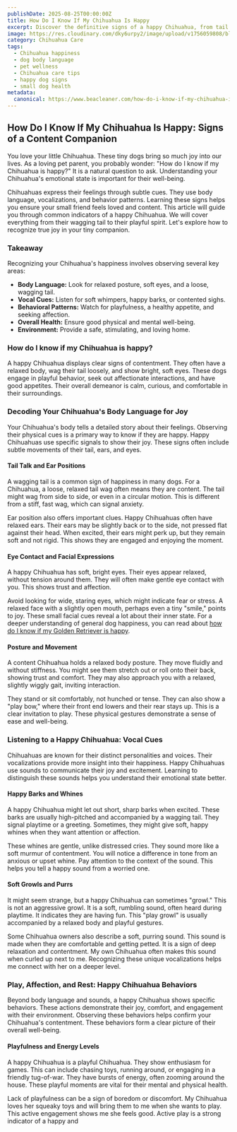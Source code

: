 ```yaml
---
publishDate: 2025-08-25T00:00:00Z
title: How Do I Know If My Chihuahua Is Happy
excerpt: Discover the definitive signs of a happy Chihuahua, from tail wags to playful antics. Learn to understand your small companion's joy.
image: https://res.cloudinary.com/dky6urpy2/image/upload/v1756059808/blog_image_1756059808_xzkyko.webp
category: Chihuahua Care
tags:
  - Chihuahua happiness
  - dog body language
  - pet wellness
  - Chihuahua care tips
  - happy dog signs
  - small dog health
metadata:
  canonical: https://www.beacleaner.com/how-do-i-know-if-my-chihuahua-is-happy
---
```


## How Do I Know If My Chihuahua Is Happy: Signs of a Content Companion

You love your little Chihuahua. These tiny dogs bring so much joy into our lives. As a loving pet parent, you probably wonder: "How do I know if my Chihuahua is happy?" It is a natural question to ask. Understanding your Chihuahua's emotional state is important for their well-being.

Chihuahuas express their feelings through subtle cues. They use body language, vocalizations, and behavior patterns. Learning these signs helps you ensure your small friend feels loved and content. This article will guide you through common indicators of a happy Chihuahua. We will cover everything from their wagging tail to their playful spirit. Let's explore how to recognize true joy in your tiny companion.

### Takeaway

Recognizing your Chihuahua's happiness involves observing several key areas:

*   **Body Language:** Look for relaxed posture, soft eyes, and a loose, wagging tail.
*   **Vocal Cues:** Listen for soft whimpers, happy barks, or contented sighs.
*   **Behavioral Patterns:** Watch for playfulness, a healthy appetite, and seeking affection.
*   **Overall Health:** Ensure good physical and mental well-being.
*   **Environment:** Provide a safe, stimulating, and loving home.

### How do I know if my Chihuahua is happy?

A happy Chihuahua displays clear signs of contentment. They often have a relaxed body, wag their tail loosely, and show bright, soft eyes. These dogs engage in playful behavior, seek out affectionate interactions, and have good appetites. Their overall demeanor is calm, curious, and comfortable in their surroundings.

### Decoding Your Chihuahua's Body Language for Joy

Your Chihuahua's body tells a detailed story about their feelings. Observing their physical cues is a primary way to know if they are happy. Happy Chihuahuas use specific signals to show their joy. These signs often include subtle movements of their tail, ears, and eyes.

#### Tail Talk and Ear Positions

A wagging tail is a common sign of happiness in many dogs. For a Chihuahua, a loose, relaxed tail wag often means they are content. The tail might wag from side to side, or even in a circular motion. This is different from a stiff, fast wag, which can signal anxiety.

Ear position also offers important clues. Happy Chihuahuas often have relaxed ears. Their ears may be slightly back or to the side, not pressed flat against their head. When excited, their ears might perk up, but they remain soft and not rigid. This shows they are engaged and enjoying the moment.

#### Eye Contact and Facial Expressions

A happy Chihuahua has soft, bright eyes. Their eyes appear relaxed, without tension around them. They will often make gentle eye contact with you. This shows trust and affection.

Avoid looking for wide, staring eyes, which might indicate fear or stress. A relaxed face with a slightly open mouth, perhaps even a tiny "smile," points to joy. These small facial cues reveal a lot about their inner state. For a deeper understanding of general dog happiness, you can read about [how do I know if my Golden Retriever is happy](https://beacleaner.com/how-do-i-know-if-my-golden-retriever-is-happy).

#### Posture and Movement

A content Chihuahua holds a relaxed body posture. They move fluidly and without stiffness. You might see them stretch out or roll onto their back, showing trust and comfort. They may also approach you with a relaxed, slightly wiggly gait, inviting interaction.

They stand or sit comfortably, not hunched or tense. They can also show a "play bow," where their front end lowers and their rear stays up. This is a clear invitation to play. These physical gestures demonstrate a sense of ease and well-being.

### Listening to a Happy Chihuahua: Vocal Cues

Chihuahuas are known for their distinct personalities and voices. Their vocalizations provide more insight into their happiness. Happy Chihuahuas use sounds to communicate their joy and excitement. Learning to distinguish these sounds helps you understand their emotional state better.

#### Happy Barks and Whines

A happy Chihuahua might let out short, sharp barks when excited. These barks are usually high-pitched and accompanied by a wagging tail. They signal playtime or a greeting. Sometimes, they might give soft, happy whines when they want attention or affection.

These whines are gentle, unlike distressed cries. They sound more like a soft murmur of contentment. You will notice a difference in tone from an anxious or upset whine. Pay attention to the context of the sound. This helps you tell a happy sound from a worried one.

#### Soft Growls and Purrs

It might seem strange, but a happy Chihuahua can sometimes "growl." This is not an aggressive growl. It is a soft, rumbling sound, often heard during playtime. It indicates they are having fun. This "play growl" is usually accompanied by a relaxed body and playful gestures.

Some Chihuahua owners also describe a soft, purring sound. This sound is made when they are comfortable and getting petted. It is a sign of deep relaxation and contentment. My own Chihuahua often makes this sound when curled up next to me. Recognizing these unique vocalizations helps me connect with her on a deeper level.

### Play, Affection, and Rest: Happy Chihuahua Behaviors

Beyond body language and sounds, a happy Chihuahua shows specific behaviors. These actions demonstrate their joy, comfort, and engagement with their environment. Observing these behaviors helps confirm your Chihuahua's contentment. These behaviors form a clear picture of their overall well-being.

#### Playfulness and Energy Levels

A happy Chihuahua is a playful Chihuahua. They show enthusiasm for games. This can include chasing toys, running around, or engaging in a friendly tug-of-war. They have bursts of energy, often zooming around the house. These playful moments are vital for their mental and physical health.

Lack of playfulness can be a sign of boredom or discomfort. My Chihuahua loves her squeaky toys and will bring them to me when she wants to play. This active engagement shows me she feels good. Active play is a strong indicator of a happy and